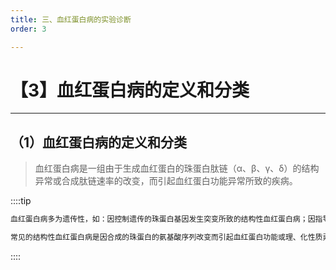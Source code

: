 ```yaml
---
title: 三、血红蛋白病的实验诊断
order: 3

---
```


# 【3】血红蛋白病的定义和分类

<kaodian :text="'血液学检验记忆卡'" />

<!-- ###### 第十一章 血红蛋白异常所致的贫血及其实验诊断

> 临床血液学检验 -->

<beitiX/>

---

## （1）血红蛋白病的定义和分类

<son :text="'血液学检验记忆卡'" text1="（1）血红蛋白病的定义和分类" :textOption="[['超纲','暂无科目',''],['熟练掌握','基础知识','相关专业知识'],['熟练掌握','相关专业知识','专业知识']]" />

> 血红蛋白病是一组由于生成血红蛋白的珠蛋白肽链（α、β、γ、δ）的结构异常或合成肽链速率的改变，而引起血红蛋白功能异常所致的疾病。

::::tip

```js
血红蛋白病多为遗传性，如：因控制遗传的珠蛋白基因发生突变所致的结构性血红蛋白病；因指导珠蛋白合成速率的遗传基因缺陷所致的珠蛋白生成障碍性贫血或称海洋性贫血。另外，也可见获得性血红蛋白病，通常是由接触或误服化学药物所致。

常见的结构性血红蛋白病是因合成的珠蛋白的氨基酸序列改变而引起血红蛋白功能或理、化性质异常的疾病，如：引起血红蛋白异常聚合的 HbS 病；不稳定血红蛋白症、高铁血红蛋白血症等。常见的珠蛋白生成障碍性贫血为 α 或 β 珠蛋白生成障碍性贫血。也有多种基因异常导致的血红蛋白病，如 HbE、Hb Constant Spring，Hb Lepore 等。
```

::::
